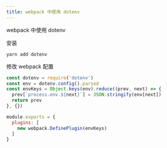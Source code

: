 ```yaml
---
title: webpack 中使用 dotenv
---
```


webpack 中使用 dotenv

安装
```
yarn add dotenv
```

修改 webpack 配置
```js
const dotenv = require('dotenv')
const env = dotenv.config().parsed
const envKeys = Object.keys(env).reduce((prev, next) => {
  prev[`process.env.${next}`] = JSON.stringify(env[next])
  return prev
}, {})

module.exports = {
  plugins: [
    new webpack.DefinePlugin(envKeys)
  ]
}
```